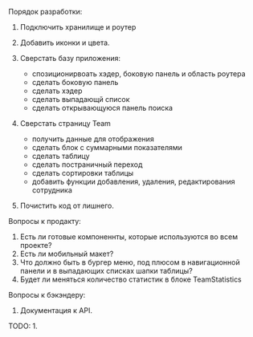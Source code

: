 Порядок разработки:
1. Подключить хранилище и роутер

2. Добавить иконки и цвета.
   
3. Сверстать базу приложения: 
   - спозиционирвоать хэдер, боковую панель и область роутера
   - сделать боковую панель
   - сделать хэдер
   - сделать выпадающй список
   - сделать открывающуюся панель поиска
  
4. Сверстать страницу Team
   - получить данные для отображения
   - сделать блок с суммарными показателями
   - сделать таблицу
   - сделать постраничный переход
   - сделать сортировки таблицы
   - добавить функции добавления, удаления, редактирования сотрудника

5. Почистить код от лишнего.  

Вопросы к продакту:
1. Есть ли готовые компоненнты, которые используются во всем проекте?
2. Есть ли мобильный макет?
3. Что должно быть в бургер меню, под плюсом в навигационной панели и в выпадающих списках шапки таблицы?
4. Будет ли меняться количество статистик в блоке TeamStatistics

Вопросы к бэкэндеру:
1. Документация к API.
  


TODO:
1. 

